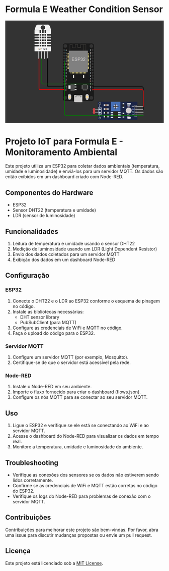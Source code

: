# Formula E Weather Condition Sensor

<img src="https://github.com/Insider-E/InsiderE-Weather-Condition-Sensor/blob/main/Sprint2/circuit_design.png">

# Projeto IoT para Formula E - Monitoramento Ambiental

Este projeto utiliza um ESP32 para coletar dados ambientais (temperatura, umidade e luminosidade) e enviá-los para um servidor MQTT. Os dados são então exibidos em um dashboard criado com Node-RED.

## Componentes do Hardware

- ESP32
- Sensor DHT22 (temperatura e umidade)
- LDR (sensor de luminosidade)

## Funcionalidades

1. Leitura de temperatura e umidade usando o sensor DHT22
2. Medição de luminosidade usando um LDR (Light Dependent Resistor)
3. Envio dos dados coletados para um servidor MQTT
4. Exibição dos dados em um dashboard Node-RED

## Configuração

### ESP32

1. Conecte o DHT22 e o LDR ao ESP32 conforme o esquema de pinagem no código.
2. Instale as bibliotecas necessárias:
   - DHT sensor library
   - PubSubClient (para MQTT)
3. Configure as credenciais de WiFi e MQTT no código.
4. Faça o upload do código para o ESP32.

### Servidor MQTT

1. Configure um servidor MQTT (por exemplo, Mosquitto).
2. Certifique-se de que o servidor está acessível pela rede.

### Node-RED

1. Instale o Node-RED em seu ambiente.
2. Importe o fluxo fornecido para criar o dashboard (flows.json).
3. Configure os nós MQTT para se conectar ao seu servidor MQTT.

## Uso

1. Ligue o ESP32 e verifique se ele está se conectando ao WiFi e ao servidor MQTT.
2. Acesse o dashboard do Node-RED para visualizar os dados em tempo real.
3. Monitore a temperatura, umidade e luminosidade do ambiente.

## Troubleshooting

- Verifique as conexões dos sensores se os dados não estiverem sendo lidos corretamente.
- Confirme se as credenciais de WiFi e MQTT estão corretas no código do ESP32.
- Verifique os logs do Node-RED para problemas de conexão com o servidor MQTT.

## Contribuições

Contribuições para melhorar este projeto são bem-vindas. Por favor, abra uma issue para discutir mudanças propostas ou envie um pull request.

## Licença

Este projeto está licenciado sob a [MIT License](https://opensource.org/licenses/MIT).
